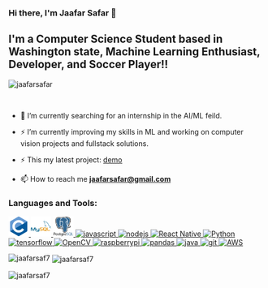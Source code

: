 
### Hi there, I'm Jaafar Safar 👋

## I'm a Computer Science Student based in Washington state, Machine Learning Enthusiast, Developer, and Soccer Player!!


<p align="left"> <img src="https://komarev.com/ghpvc/?username=jaafarsaf71&label=Profile%20views&color=0e75b6&style=flat" alt="jaafarsafar" /> </p>

<p align="left"> <a href="https://github.com/ryo-ma/github-profile-trophy"><img src="https://github-profile-trophy.vercel.app/?username=jaafarsaf7" alt="" /></a> </p>

- 🔭 I’m currently searching for an internship in the AI/ML feild.

- ⚡ I’m currently improving my skills in ML and working on computer vision projects and fullstack solutions.

- ⚡ This my latest project: [demo](https://main.d651i91z10nc4.amplifyapp.com/)

- 📫 How to reach me **jaafarsafar@gmail.com**



<h3 align="left">Languages and Tools:</h3>
<p align="left">  <a href="https://www.w3schools.com/c/" target="_blank"> <img src="https://raw.githubusercontent.com/devicons/devicon/master/icons/c/c-original.svg" alt="c" width="40" height="40"/> </a> 
</a> <a href="https://www.mysql.com/" target="_blank"> <img src="https://raw.githubusercontent.com/devicons/devicon/master/icons/mysql/mysql-original-wordmark.svg" alt="mysql" width="40" height="40"/> </a>  <a href="https://www.postgresql.org" target="_blank"> <img src="https://raw.githubusercontent.com/devicons/devicon/master/icons/postgresql/postgresql-original-wordmark.svg" alt="postgresql" width="40" height="40"/>
</a> <a href="https://www.javascript.com/" target="_blank"> <img src="https://cdn.jsdelivr.net/gh/devicons/devicon/icons/javascript/javascript-original.svg" alt="javascript" width="40" height="40"/> </a> </a> <a href="https://nodejs.org/en/" target="_blank"> <img src="https://cdn.jsdelivr.net/gh/devicons/devicon/icons/nodejs/nodejs-original-wordmark.svg" alt="nodejs" width="40" height="40"/> 
</a> <a href="https://reactnative.dev/" target="_blank"> <img src="https://cdn.jsdelivr.net/gh/devicons/devicon/icons/react/react-original-wordmark.svg" alt="React Native" width="40" height="40"/> </a> <a href="https://www.w3schools.com/python/" target="_blank"> <img src="https://cdn.jsdelivr.net/gh/devicons/devicon/icons/python/python-original.svg" alt="Python" width="40" height="40"/> </a> 
</a> <a href="https://www.coursera.org/professional-certificates/tensorflow-in-practice" target="_blank"> <img src="https://cdn.jsdelivr.net/gh/devicons/devicon/icons/tensorflow/tensorflow-original.svg" alt="tensorflow" width="40" height="40"/> </a> 
</a> <a href="https://www.youtube.com/watch?v=oXlwWbU8l2o&themeRefresh=1" target="_blank"> <img src="https://cdn.jsdelivr.net/gh/devicons/devicon/icons/opencv/opencv-original.svg" alt="OpenCV" width="40" height="40"/> </a> 
</a> <a href="https://www.pcmag.com/how-to/beginners-guide-how-to-get-started-with-raspberry-pi" target="_blank"> <img src="https://cdn.jsdelivr.net/gh/devicons/devicon/icons/raspberrypi/raspberrypi-original.svg" alt="raspberrypi" width="40" height="40"/> </a> 
</a> <a href="https://www.datacamp.com/tutorial/pandas-tutorial-dataframe-python" target="_blank"> <img src="https://cdn.jsdelivr.net/gh/devicons/devicon/icons/pandas/pandas-original-wordmark.svg" alt="pandas" width="40" height="40"/> </a> 
</a> <a href="https://www.w3schools.com/java/" target="_blank"> <img src="https://cdn.jsdelivr.net/gh/devicons/devicon/icons/java/java-original-wordmark.svg" alt="java" width="40" height="40"/> </a> 
</a> <a href="https://www.w3schools.com/git/default.asp" target="_blank"> <img src="https://cdn.jsdelivr.net/gh/devicons/devicon/icons/git/git-original.svg" alt="git" width="40" height="40"/> </a> 
</a> <a href="https://www.w3schools.com/aws/index.php" target="_blank"> <img src="https://cdn.jsdelivr.net/gh/devicons/devicon/icons/amazonwebservices/amazonwebservices-plain-wordmark.svg" alt="AWS" width="40" height="40"/> </a> 

<p><img align="left" src="https://github-readme-stats.vercel.app/api/top-langs?username=jaafarsaf7&show_icons=true&locale=en&layout=compact" alt="jaafarsaf7" /></p>

<p>&nbsp;<img align="center" src="https://github-readme-stats.vercel.app/api?username=jaafarsaf7&show_icons=true&locale=en" alt="jaafarsaf7" /></p>

<p><img align="center" src="https://github-readme-streak-stats.herokuapp.com/?user=jaafarsaf7&" alt="jaafarsaf7" /></p>
